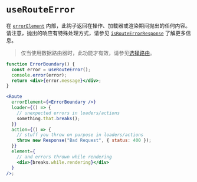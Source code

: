 # `useRouteError`

在 [`errorElement`](https://reactrouter.com/en/main/route/error-element) 内部，此钩子返回在操作、加载器或渲染期间抛出的任何内容。请注意，抛出的响应有特殊处理方式，请参见 [`isRouteErrorResponse`](https://reactrouter.com/en/main/utils/is-route-error-response) 了解更多信息。

> 仅当使用数据路由器时，此功能才有效，请参见[选择路由](https://reactrouter.com/en/main/routers/picking-a-router)。
>

```jsx
function ErrorBoundary() {
  const error = useRouteError();
  console.error(error);
  return <div>{error.message}</div>;
}

<Route
  errorElement={<ErrorBoundary />}
  loader={() => {
    // unexpected errors in loaders/actions
    something.that.breaks();
  }}
  action={() => {
    // stuff you throw on purpose in loaders/actions
    throw new Response("Bad Request", { status: 400 });
  }}
  element={
    // and errors thrown while rendering
    <div>{breaks.while.rendering}</div>
  }
/>;
```
